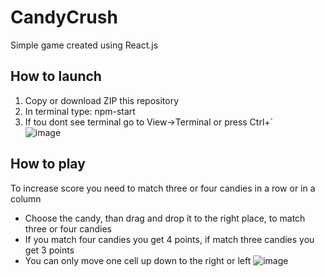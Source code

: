 # CandyCrush
 Simple game created using React.js <br>
## How to launch <br>
 1) Copy or download ZIP this repository <br>
 2) In terminal type: npm-start <br>
 3) If tou dont see terminal go to View->Terminal or press Ctrl+` <br>
 ![image](https://user-images.githubusercontent.com/108615436/207988527-53029c5f-b4f3-4159-8902-35ea215e1a2e.png)

## How to play
 To increase score you need to match three or four candies in a row or in a column
 * Choose the candy, than drag and drop it to the right place, to match three or four candies
 * If you match four candies you get 4 points, if match three candies you get 3 points
 * You can only move one cell up down to the right or left
 ![image](https://user-images.githubusercontent.com/108615436/207988706-8cf60aab-5695-49c6-90b7-6a39dee5b34f.png)


